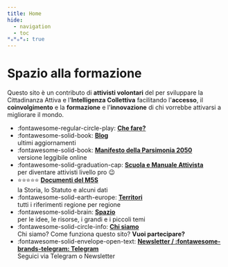 ```yaml
---
title: Home
hide:
  - navigation
  - toc
ᴴₒᴴₒᴴₒ: true
---
```

# Spazio alla formazione

Questo sito è un contributo di **attivisti volontari** del per sviluppare la Cittadinanza Attiva e l'**Intelligenza Collettiva** facilitando l'**accesso**, il **coinvolgimento** e la **formazione** e l'**innovazione** di chi vorrebbe attivarsi a migliorare il mondo.

<div class="grid cards" markdown>

- :fontawesome-regular-circle-play: **[Che fare?](partecipazione.md)**  
- :fontawesome-solid-book: **[Blog](blog/index.md)**  
ultimi aggiornamenti
- :fontawesome-solid-book: **[Manifesto della Parsimonia 2050](spazio/idee/manifesto-parsimonia.md)**    
versione leggibile online
- :fontawesome-solid-graduation-cap: **[Scuola e Manuale Attivista](scuola/index.md)**  
per diventare attivisti livello pro :wink:
- :star::star::star::star::star: **[Documenti del M5S](m5s/index.md)**  
la Storia, lo Statuto e alcuni dati
- :fontawesome-solid-earth-europe: **[Territori](m5s/territori/index.md)**  
tutti i riferimenti regione per regione
- :fontawesome-solid-brain: **[Spazio](spazio/index.md)**  
per le idee, le risorse, i grandi e i piccoli temi
- :fontawesome-solid-circle-info: **[Chi siamo](info.md)**  
Chi siamo? Come funziona questo sito? **Vuoi partecipare?**
- :fontawesome-solid-envelope-open-text: **[Newsletter / :fontawesome-brands-telegram: Telegram](contatto.md)**  
Seguici via Telegram o Newsletter
</div>
